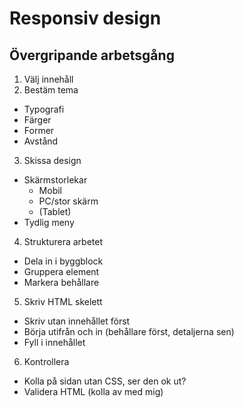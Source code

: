 # Responsiv design

## Övergripande arbetsgång

1. Välj innehåll
2. Bestäm tema
  * Typografi
  * Färger
  * Former
  * Avstånd
3. Skissa design
  * Skärmstorlekar
    * Mobil
    * PC/stor skärm
    * (Tablet)
  * Tydlig meny
4. Strukturera arbetet
  * Dela in i byggblock
  * Gruppera element
  * Markera behållare
5. Skriv HTML skelett
  * Skriv utan innehållet först
  * Börja utifrån och in (behållare först, detaljerna sen)
  * Fyll i innehållet
6. Kontrollera
  * Kolla på sidan utan CSS, ser den ok ut?
  * Validera HTML
  (kolla av med mig)
  
